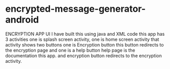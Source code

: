 # encrypted-message-generator-android
ENCRYPTION APP UI
I have built this using java and XML code this app has 3 activities one is splash screen activity, one is home screen activity that activity shows two buttons one is Encryption button this button redirects to the encryption page and one is a help button help page is the documentation this app. and encryption button redirects to the encryption activity. 
